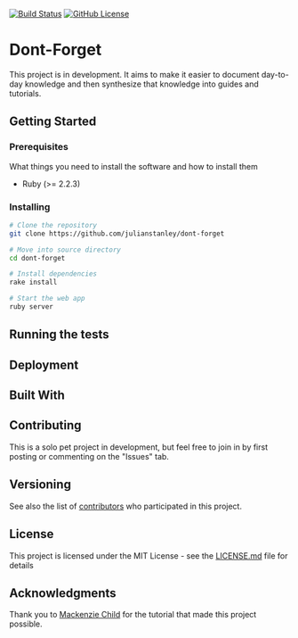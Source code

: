 [![Build Status](https://travis-ci.org/julianstanley/Dont-Forget.svg?branch=master)](https://travis-ci.org/julianstanley/Dont-Forget)
[![GitHub License](https://img.shields.io/github/license/julianstanley/Dont-Forget.svg)](https://github.com/julianstanley/Dont-Forget/LICENSE.md)

# Dont-Forget

This project is in development. It aims to make it easier to document day-to-day knowledge 
and then synthesize that knowledge into guides and tutorials. 

## Getting Started

### Prerequisites

What things you need to install the software and how to install them

* Ruby (>= 2.2.3)

### Installing

```bash
# Clone the repository
git clone https://github.com/julianstanley/dont-forget

# Move into source directory
cd dont-forget

# Install dependencies
rake install

# Start the web app
ruby server
```

## Running the tests

## Deployment


## Built With


## Contributing

This is a solo pet project in development, but feel free to join in by first posting or commenting on the "Issues" tab. 
## Versioning

See also the list of [contributors](https://github.com/your/project/contributors) who participated in this project.

## License

This project is licensed under the MIT License - see the [LICENSE.md](LICENSE.md) file for details

## Acknowledgments

Thank you to [Mackenzie Child](https://www.mackenziechild.me/) for the tutorial that made this project possible. 
